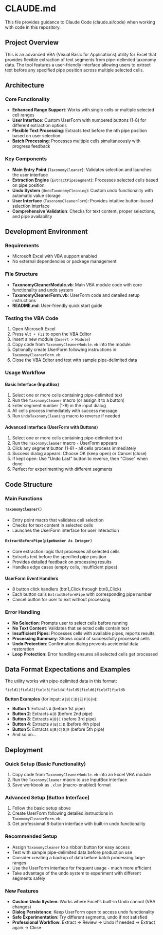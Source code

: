 # CLAUDE.md

This file provides guidance to Claude Code (claude.ai/code) when working with code in this repository.

## Project Overview

This is an advanced VBA (Visual Basic for Applications) utility for Excel that provides flexible extraction of text segments from pipe-delimited taxonomy data. The tool features a user-friendly interface allowing users to extract text before any specified pipe position across multiple selected cells.

## Architecture

### Core Functionality
- **Enhanced Range Support**: Works with single cells or multiple selected cell ranges
- **User Interface**: Custom UserForm with numbered buttons (1-8) for different extraction options
- **Flexible Text Processing**: Extracts text before the nth pipe position based on user selection
- **Batch Processing**: Processes multiple cells simultaneously with progress feedback

### Key Components
- **Main Entry Point** (`TaxonomyCleaner`): Validates selection and launches the user interface
- **Extraction Engine** (`ExtractPipeSegment`): Processes selected cells based on pipe position
- **Undo System** (`UndoTaxonomyCleaning`): Custom undo functionality with automatic value storage
- **User Interface** (`TaxonomyCleanerForm`): Provides intuitive button-based selection interface
- **Comprehensive Validation**: Checks for text content, proper selections, and pipe availability

## Development Environment

### Requirements
- Microsoft Excel with VBA support enabled
- No external dependencies or package management

### File Structure
- **TaxonomyCleanerModule.vb**: Main VBA module code with core functionality and undo system
- **TaxonomyCleanerForm.vb**: UserForm code and detailed setup instructions
- **README.md**: User-friendly quick start guide

### Testing the VBA Code
1. Open Microsoft Excel
2. Press `Alt + F11` to open the VBA Editor
3. Insert a new module (`Insert > Module`)
4. Copy code from `TaxonomyCleanerModule.vb` into the module
5. Optionally create UserForm following instructions in `TaxonomyCleanerForm.vb`
6. Close the VBA Editor and test with sample pipe-delimited data

### Usage Workflow

#### Basic Interface (InputBox)
1. Select one or more cells containing pipe-delimited text
2. Run the `TaxonomyCleaner` macro (or assign it to a button)
3. Enter segment number (1-8) in the input dialog
4. All cells process immediately with success message
5. Run `UndoTaxonomyCleaning` macro to reverse if needed

#### Advanced Interface (UserForm with Buttons)
1. Select one or more cells containing pipe-delimited text
2. Run the `TaxonomyCleaner` macro - UserForm appears
3. Click any segment button (1-8) - all cells process immediately
4. Success dialog appears: Choose OK (keep open) or Cancel (close)
5. If kept open: Use "Undo Last" button to reverse, then "Close" when done
6. Perfect for experimenting with different segments

## Code Structure

### Main Functions

#### `TaxonomyCleaner()`
- Entry point macro that validates cell selection
- Checks for text content in selected cells
- Launches the UserForm interface for user interaction

#### `ExtractBeforePipe(pipeNumber As Integer)`
- Core extraction logic that processes all selected cells
- Extracts text before the specified pipe position
- Provides detailed feedback on processing results
- Handles edge cases (empty cells, insufficient pipes)

#### UserForm Event Handlers
- 8 button click handlers (btn1_Click through btn8_Click)
- Each button calls `ExtractBeforePipe` with corresponding pipe number
- Cancel button for user to exit without processing

### Error Handling
- **No Selection**: Prompts user to select cells before running
- **No Text Content**: Validates that selected cells contain text
- **Insufficient Pipes**: Processes cells with available pipes, reports results
- **Processing Summary**: Shows count of successfully processed cells
- **Undo Protection**: Confirmation dialog prevents accidental data restoration
- **Loop Protection**: Error handling ensures all selected cells get processed

## Data Format Expectations and Examples

The utility works with pipe-delimited data in this format:
```
field1|field2|field3|field4|field5|field6|field7|field8
```

**Button Examples** (for input: `A|B|C|D|E|F|G|H`):
- **Button 1**: Extracts `A` (before 1st pipe)
- **Button 2**: Extracts `A|B` (before 2nd pipe)
- **Button 3**: Extracts `A|B|C` (before 3rd pipe)
- **Button 4**: Extracts `A|B|C|D` (before 4th pipe)
- **Button 5**: Extracts `A|B|C|D|E` (before 5th pipe)
- And so on...

## Deployment

### Quick Setup (Basic Functionality)
1. Copy code from `TaxonomyCleanerModule.vb` into an Excel VBA module
2. Run the `TaxonomyCleaner` macro to use InputBox interface
3. Save workbook as `.xlsm` (macro-enabled) format

### Advanced Setup (Button Interface)
1. Follow the basic setup above
2. Create UserForm following detailed instructions in `TaxonomyCleanerForm.vb`
3. Get professional 8-button interface with built-in undo functionality

### Recommended Setup
- Assign `TaxonomyCleaner` to a ribbon button for easy access
- Test with sample pipe-delimited data before production use
- Consider creating a backup of data before batch processing large ranges
- Use the UserForm interface for frequent usage - much more efficient
- Take advantage of the undo system to experiment with different segments safely

### New Features
- **Custom Undo System**: Works where Excel's built-in Undo cannot (VBA changes)
- **Dialog Persistence**: Keep UserForm open to access undo functionality
- **Safe Experimentation**: Try different segments, undo if not satisfied
- **Professional Workflow**: Extract → Review → Undo if needed → Extract again → Close
